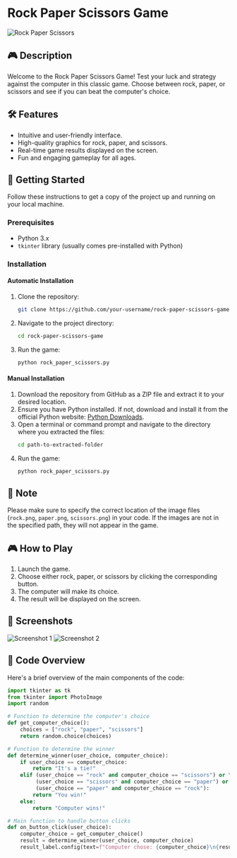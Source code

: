 # Rock Paper Scissors Game

![Rock Paper Scissors](https://example.com/your-image-url)

## 🎮 Description
Welcome to the Rock Paper Scissors Game! Test your luck and strategy against the computer in this classic game. Choose between rock, paper, or scissors and see if you can beat the computer's choice.

## 🛠️ Features
- Intuitive and user-friendly interface.
- High-quality graphics for rock, paper, and scissors.
- Real-time game results displayed on the screen.
- Fun and engaging gameplay for all ages.

## 🚀 Getting Started
Follow these instructions to get a copy of the project up and running on your local machine.

### Prerequisites
- Python 3.x
- `tkinter` library (usually comes pre-installed with Python)

### Installation

#### Automatic Installation
1. Clone the repository:
    ```bash
    git clone https://github.com/your-username/rock-paper-scissors-game.git
    ```
2. Navigate to the project directory:
    ```bash
    cd rock-paper-scissors-game
    ```
3. Run the game:
    ```bash
    python rock_paper_scissors.py
    ```

#### Manual Installation
1. Download the repository from GitHub as a ZIP file and extract it to your desired location.
2. Ensure you have Python installed. If not, download and install it from the official Python website: [Python Downloads](https://www.python.org/downloads/).
3. Open a terminal or command prompt and navigate to the directory where you extracted the files:
    ```bash
    cd path-to-extracted-folder
    ```
4. Run the game:
    ```bash
    python rock_paper_scissors.py
    ```

## 🔄 Note
Please make sure to specify the correct location of the image files (`rock.png`, `paper.png`, `scissors.png`) in your code. If the images are not in the specified path, they will not appear in the game.

## 🎮 How to Play
1. Launch the game.
2. Choose either rock, paper, or scissors by clicking the corresponding button.
3. The computer will make its choice.
4. The result will be displayed on the screen.

## 📸 Screenshots
![Screenshot 1](https://example.com/screenshot1-url)
![Screenshot 2](https://example.com/screenshot2-url)

## 🤖 Code Overview
Here's a brief overview of the main components of the code:

```python
import tkinter as tk
from tkinter import PhotoImage
import random

# Function to determine the computer's choice
def get_computer_choice():
    choices = ["rock", "paper", "scissors"]
    return random.choice(choices)

# Function to determine the winner
def determine_winner(user_choice, computer_choice):
    if user_choice == computer_choice:
        return "It's a tie!"
    elif (user_choice == "rock" and computer_choice == "scissors") or \
         (user_choice == "scissors" and computer_choice == "paper") or \
         (user_choice == "paper" and computer_choice == "rock"):
        return "You win!"
    else:
        return "Computer wins!"

# Main function to handle button clicks
def on_button_click(user_choice):
    computer_choice = get_computer_choice()
    result = determine_winner(user_choice, computer_choice)
    result_label.config(text=f"Computer chose: {computer_choice}\n{result}")
```


